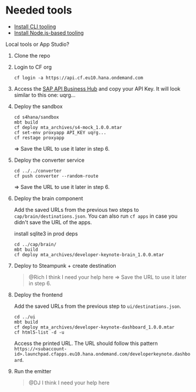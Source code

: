 # Needed tools

- [Install CLI tooling](https://developers.sap.com/group.scp-local-tools.html)
- [Install Node.js-based tooling](https://developers.sap.com/tutorials/cp-cf-sapui5-local-setup.html)


Local tools or App Studio?
1. Clone the repo

2. Login to CF org
    ```
    cf login -a https://api.cf.eu10.hana.ondemand.com
    ```

2. Access the [SAP API Business Hub](https://api.sap.com/preferences) and copy your API Key. It will look similar to this one:
uqrg...

4. Deploy the sandbox
    ```
    cd s4hana/sandbox
    mbt build
    cf deploy mta_archives/s4-mock_1.0.0.mtar 
    cf set-env proxyapp API_KEY uqrg...
    cf restage proxyapp 
    ```
    => Save the URL to use it later in step 6.
    

5. Deploy the converter service
    ```
    cd ../../converter
    cf push converter --random-route 
    ```
    => Save the URL to use it later in step 6.



6. Deploy the brain component

    Add the saved URLs from the previous two steps to `cap/brain/destinations.json`. You can also run `cf apps` in case you didn't save the URL of the apps.


    install sqlite3 in prod deps
    ```
    cd ../cap/brain/
    mbt build
    cf deploy mta_archives/developer-keynote-brain_1.0.0.mtar 
    ```


6. Deploy to Steampunk + create destination
   > @Rich I think I need your help here
    => Save the URL to use it later in step 6.


8. Deploy the frontend

    Add the saved URLs from the previous step to `ui/destinations.json`.

    ```
    cd ../ui
    mbt build
    cf deploy mta_archives/developer-keynote-dashboard_1.0.0.mtar
    cf html5-list -d -u 
    ```

    Access the printed URL. The URL should follow this pattern `https://<subaccount-id>.launchpad.cfapps.eu10.hana.ondemand.com/developerkeynote.dashboard`.


9. Run the emitter
   > @DJ I think I need your help here

